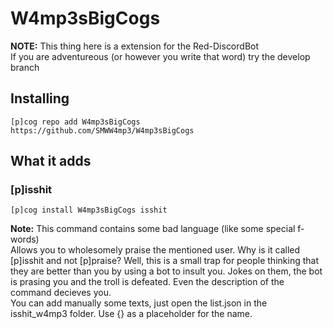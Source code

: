 # W4mp3sBigCogs

**NOTE:** This thing here is a extension for the Red-DiscordBot  
If you are adventureous (or however you write that word) try the develop branch

## Installing

    [p]cog repo add W4mp3sBigCogs https://github.com/SMWW4mp3/W4mp3sBigCogs
    
## What it adds

### [p]isshit
    [p]cog install W4mp3sBigCogs isshit
**Note:** This command contains some bad language (like some special f-words)  
Allows you to wholesomely praise the mentioned user. Why is it called [p]isshit and not [p]praise? Well, this is a small trap for people thinking that they are better than you by using a bot to insult you. Jokes on them, the bot is prasing you and the troll is defeated. Even the description of the command decieves you.  
You can add manually some texts, just open the list.json in the isshit_w4mp3 folder. Use {} as a placeholder for the name.